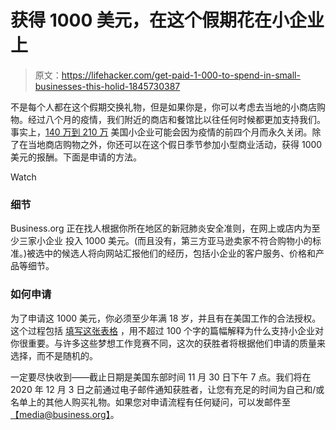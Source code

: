 # 获得 1000 美元，在这个假期花在小企业上

> 原文：<https://lifehacker.com/get-paid-1-000-to-spend-in-small-businesses-this-holid-1845730387>

不是每个人都在这个假期交换礼物，但是如果你是，你可以考虑去当地的小商店购物。经过八个月的疫情，我们附近的商店和餐馆比以往任何时候都更加支持我们。事实上，[140 万到 210 万](https://www.mckinsey.com/featured-insights/americas/which-small-businesses-are-most-vulnerable-to-covid-19-and-when) 美国小企业可能会因为疫情的前四个月而永久关闭。除了在当地商店购物之外，你还可以在这个假日季节参加小型商业活动，获得 1000 美元的报酬。下面是申请的方法。

Watch



### 细节

Business.org 正在找人根据你所在地区的新冠肺炎安全准则，在网上或店内为至少三家小企业 投入 1000 美元。(而且没有，第三方亚马逊卖家不符合购物小的标准。)被选中的候选人将向网站汇报他们的经历，包括小企业的客户服务、价格和产品等细节。

### 如何申请

为了申请这 1000 美元，你必须至少年满 18 岁，并且有在美国工作的合法授权。这个过程包括 [填写这张表格](https://www.business.org/finance/accounting/get-paid-to-shop-small/) ，用不超过 100 个字的篇幅解释为什么支持小企业对你很重要。与许多这些梦想工作竞赛不同，这次的获胜者将根据他们申请的质量来选择，而不是随机的。

一定要尽快收到——截止日期是美国东部时间 11 月 30 日下午 7 点。我们将在 2020 年 12 月 3 日之前通过电子邮件通知获胜者，让您有充足的时间为自己和/或名单上的其他人购买礼物。如果您对申请流程有任何疑问，可以发邮件至[【media@business.org】](mailto:media@business.org)。